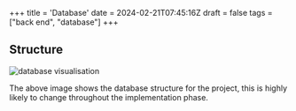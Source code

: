 +++
title = 'Database'
date = 2024-02-21T07:45:16Z
draft = false
tags = ["back end", "database"]
+++
## Structure

![database visualisation](/images/db_diagram.webp)

The above image shows the database structure for the project, this is highly likely to change throughout the implementation phase.
